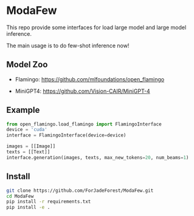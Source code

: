 # ModaFew

This repo provide some interfaces for load large model and large model inference. 

The main usage is to do few-shot inference now! 



## Model Zoo

- Flamingo: https://github.com/mlfoundations/open_flamingo

- MiniGPT4: https://github.com/Vision-CAIR/MiniGPT-4

## Example

```python
from open_flamingo.load_flamingo import FlamingoInterface
device = 'cuda'
interface = FlamingoInterface(device=device)

images = [[Image]]
texts = [[Text]]
interface.generation(images, texts, max_new_tokens=20, num_beams=1)
```

## Install
```bash
git clone https://github.com/ForJadeForest/ModaFew.git
cd ModaFew
pip install -r requirements.txt
pip install -e .
```
